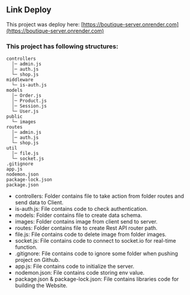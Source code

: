 ## Link Deploy

This project was deploy here: [https://boutique-server.onrender.com](https://boutique-server.onrender.com)

### This project has following structures:

```
controllers
  │─ admin.js
  │─ auth.js
  └─ shop.js
middleware
  └─ is-auth.js
models
  │─ Order.js
  │─ Product.js
  │─ Session.js
  └─ User.js
public
  └─ images
routes
  │─ admin.js
  │─ auth.js
  └─ shop.js
util
  │─ file.js
  └─ socket.js
.gitignore
app.js
nodemon.json
package-lock.json
package.json
```

- controllers: Folder contains file to take action from folder routes and send data to Client.
- is-auth.js: File contains code to check authentication.
- models: Folder contains file to create data schema.
- images: Folder contains image from client send to server.
- routes: Folder contains file to create Rest API router path.
- file.js: File contains code to delete image from folder images.
- socket.js: File contains code to connect to socket.io for real-time function.
- .gitignore: File contains code to ignore some folder when pushing project on Github.
- app.js: File contains code to initialize the server.
- nodemon.json: File contains code storing env value.
- package.json & package-lock.json: File contains libraries code for building the Website.
